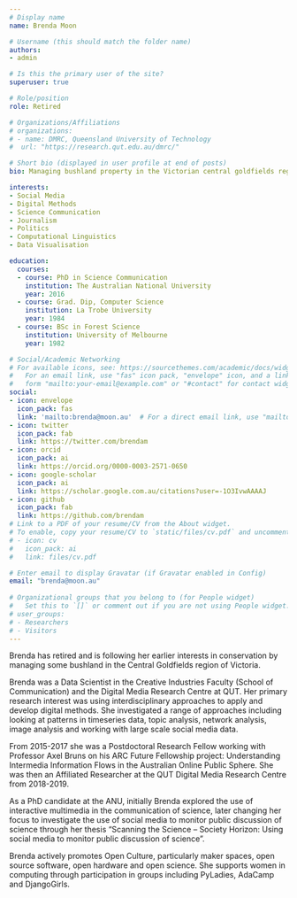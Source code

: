 ```yaml
---
# Display name
name: Brenda Moon

# Username (this should match the folder name)
authors:
- admin

# Is this the primary user of the site?
superuser: true

# Role/position
role: Retired

# Organizations/Affiliations
# organizations:
# - name: DMRC, Queensland University of Technology
#  url: "https://research.qut.edu.au/dmrc/"

# Short bio (displayed in user profile at end of posts)
bio: Managing bushland property in the Victorian central goldfields region. Retired social media researcher - my primary research interest was using interdisciplinary approaches to apply and develop digital methods.

interests:
- Social Media
- Digital Methods
- Science Communication
- Journalism
- Politics
- Computational Linguistics
- Data Visualisation

education:
  courses:
  - course: PhD in Science Communication
    institution: The Australian National University
    year: 2016
  - course: Grad. Dip, Computer Science
    institution: La Trobe University
    year: 1984
  - course: BSc in Forest Science
    institution: University of Melbourne
    year: 1982

# Social/Academic Networking
# For available icons, see: https://sourcethemes.com/academic/docs/widgets/#icons
#   For an email link, use "fas" icon pack, "envelope" icon, and a link in the
#   form "mailto:your-email@example.com" or "#contact" for contact widget.
social:
- icon: envelope
  icon_pack: fas
  link: 'mailto:brenda@moon.au'  # For a direct email link, use "mailto:test@example.org".
- icon: twitter
  icon_pack: fab
  link: https://twitter.com/brendam
- icon: orcid
  icon_pack: ai
  link: https://orcid.org/0000-0003-2571-0650
- icon: google-scholar
  icon_pack: ai
  link: https://scholar.google.com.au/citations?user=-1O3IvwAAAAJ
- icon: github
  icon_pack: fab
  link: https://github.com/brendam
# Link to a PDF of your resume/CV from the About widget.
# To enable, copy your resume/CV to `static/files/cv.pdf` and uncomment the lines below.  
# - icon: cv
#   icon_pack: ai
#   link: files/cv.pdf

# Enter email to display Gravatar (if Gravatar enabled in Config)
email: "brenda@moon.au"
  
# Organizational groups that you belong to (for People widget)
#   Set this to `[]` or comment out if you are not using People widget.  
# user_groups:
# - Researchers
# - Visitors
---
```

Brenda has retired and is following her earlier interests in conservation by managing some bushland in the Central Goldfields region of Victoria.

Brenda was a Data Scientist in the Creative Industries Faculty (School of Communication) and the Digital Media Research Centre at QUT. Her primary research interest was using interdisciplinary approaches to apply and develop digital methods. She investigated a range of approaches including looking at patterns in timeseries data, topic analysis, network analysis, image analysis and working with large scale social media data.

From 2015-2017 she was a Postdoctoral Research Fellow working with Professor Axel Bruns on his ARC Future Fellowship project: Understanding Intermedia Information Flows in the Australian Online Public Sphere. She was then an Affiliated Researcher at the QUT Digital Media Research Centre from 2018-2019. 

As a PhD candidate at the ANU, initially Brenda explored the use of interactive multimedia in the communication of science, later changing her focus to investigate the use of social media to monitor public discussion of science through her thesis “Scanning the Science – Society Horizon: Using social media to monitor public discussion of science”. 

Brenda actively promotes Open Culture, particularly maker spaces, open source software, open hardware and open science. She supports women in computing through participation in groups including PyLadies, AdaCamp and DjangoGirls.
